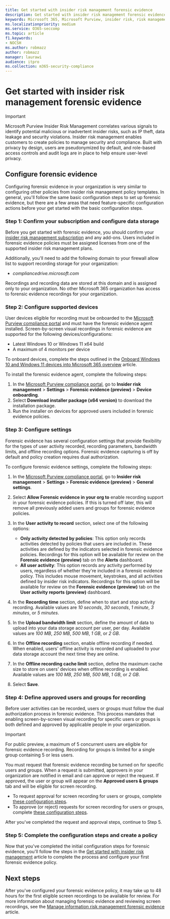 ```yaml
---
title: Get started with insider risk management forensic evidence
description: Get started with insider risk management forensic evidence in Microsoft Purview
keywords: Microsoft 365, Microsoft Purview, insider risk, risk management, compliance
ms.localizationpriority: medium
ms.service: O365-seccomp
ms.topic: article
f1.keywords:
- NOCSH
ms.author: robmazz
author: robmazz
manager: laurawi
audience: itpro
ms.collection: m365-security-compliance
---
```


# Get started with insider risk management forensic evidence

>[!IMPORTANT]
>Microsoft Purview Insider Risk Management correlates various signals to identify potential malicious or inadvertent insider risks, such as IP theft, data leakage and security violations. Insider risk management enables customers to create policies to manage security and compliance. Built with privacy by design, users are pseudonymized by default, and role-based access controls and audit logs are in place to help ensure user-level privacy.

## Configure forensic evidence

Configuring forensic evidence in your organization is very similar to configuring other policies from insider risk management policy templates. In general, you'll follow the same basic configuration steps to set up forensic evidence, but there are a few areas that need feature-specific configuration actions before your get started with the basic configuration steps.

### Step 1: Confirm your subscription and configure data storage

Before you get started with forensic evidence, you should confirm your [insider risk management subscription](/office365/servicedescriptions/microsoft-365-service-descriptions/microsoft-365-tenantlevel-services-licensing-guidance/microsoft-365-security-compliance-licensing-guidance#microsoft-purview-insider-risk-management) and any add-ons. Users included in forensic evidence policies must be assigned licenses from one of the supported insider risk management plans.

Additionally, you'll need to add the following domain to your firewall allow list to support recording storage for your organization:

- *compliancedrive.microsoft.com*

Recordings and recording data are stored at this domain and is assigned only to your organization. No other Microsoft 365 organization has access to forensic evidence recordings for your organization.

### Step 2: Configure supported devices

User devices eligible for recording must be onboarded to the [Microsoft Purview compliance portal](/microsoft-365/compliance/microsoft-365-compliance-center) and must have the forensic evidence agent installed. Screen-by-screen visual recordings in forensic evidence are supported for the following devices/configurations:

- Latest Windows 10 or Windows 11 x64 build
- A maximum of 4 monitors per device

To onboard devices, complete the steps outlined in the [Onboard Windows 10 and Windows 11 devices into Microsoft 365 overview](/microsoft-365/compliance/device-onboarding-overview) article.

To install the forensic evidence agent, complete the following steps:

1. In the [Microsoft Purview compliance portal](https://compliance.microsoft.com/), go to **Insider risk management** > **Settings** > **Forensic evidence (preview)** > **Device onboarding**.
2. Select **Download installer package (x64 version)** to download the installation package.
3. Run the installer on devices for approved users included in forensic evidence policies.

### Step 3: Configure settings

Forensic evidence has several configuration settings that provide flexibility for the types of user activity recorded, recording parameters, bandwidth limits, and offline recording options. Forensic evidence capturing is off by default and policy creation requires dual authorization.

To configure forensic evidence settings, complete the following steps:

1. In the [Microsoft Purview compliance portal](https://compliance.microsoft.com/), go to **Insider risk management** > **Settings** > **Forensic evidence (preview)** > **General settings**.
2. Select **Allow Forensic evidence in your org to** enable recording support in your forensic evidence policies. If this is turned off later, this will remove all previously added users and groups for forensic evidence policies.
3. In the **User activity to record** section, select one of the following options:

    - **Only activity detected by policies**: This option only records activities detected by policies that users are included in. These activities are defined by the indicators selected in forensic evidence policies. Recordings for this option will be available for review on the **Forensic evidence (preview)** tab on the **Alerts** dashboard.
    - **All user activity**: This option records any activity performed by users, regardless of whether they're included in a forensic evidence policy. This includes mouse movement, keystrokes, and all activities defined by insider risk indicators. Recordings for this option will be available for review on the **Forensic evidence (preview)** tab on the **User activity reports (preview)** dashboard.

4. In the **Recording time** section, define when to start and stop activity recording. Available values are *10 seconds*, *30 seconds*, *1 minute*, *3 minutes*, or *5 minutes*.
5. In the **Upload bandwidth limit** section, define the amount of data to upload into your data storage account per user, per day. Available values are *100 MB*, *250 MB*, *500 MB*, *1 GB*, or *2 GB*.
6. In the **Offline recording** section, enable offline recording if needed. When enabled, users' offline activity is recorded and uploaded to your data storage account the next time they are online.
7. In the **Offline recording cache limit** section, define the maximum cache size to store on users' devices when offline recording is enabled. Available values are *100 MB*, *250 MB*, *500 MB*, *1 GB*, or *2 GB*.
8. Select **Save**.

### Step 4: Define approved users and groups for recording

Before user activities can be recorded, users or groups must follow the dual authorization process in forensic evidence. This process mandates that enabling screen-by-screen visual recording for specific users or groups is both defined and approved by applicable people in your organization.

>[!IMPORTANT]
>For public preview, a maximum of 5 concurrent users are eligible for forensic evidence recording. Recording for groups is limited for a single group containing 5 or less users.

You must request that forensic evidence recording be turned on for specific users and groups. When a request is submitted, approvers in your organization are notified in email and can approve or reject the request. If approved, the user or group will appear on the **Approved users & groups** tab and will be eligible for screen recording.

- To request approval for screen recording for users or groups, complete [these configuration steps](/microsoft-365/compliance/insider-risk-management-forensic-evidence-manage#request-recording-approvals).
- To approve (or reject) requests for screen recording for users or groups, complete [these configuration steps](/microsoft-365/compliance/insider-risk-management-forensic-evidence-manage#approve-recording-requests).

After you've completed the request and approval steps, continue to Step 5.

### Step 5: Complete the configuration steps and create a policy

Now that you've completed the initial configuration steps for forensic evidence, you'll follow the steps in the [Get started with insider risk management](/microsoft-365/compliance/insider-risk-management-configure) article to complete the process and configure your first forensic evidence policy.

## Next steps

After you've configured your forensic evidence policy, it may take up to 48 hours for the first eligible screen recordings to be available for review. For more information about managing forensic evidence and reviewing screen recordings, see the [Manage information risk management forensic evidence](/microsoft-365/compliance/insider-risk-management-forensic-evidence-manage) article.
